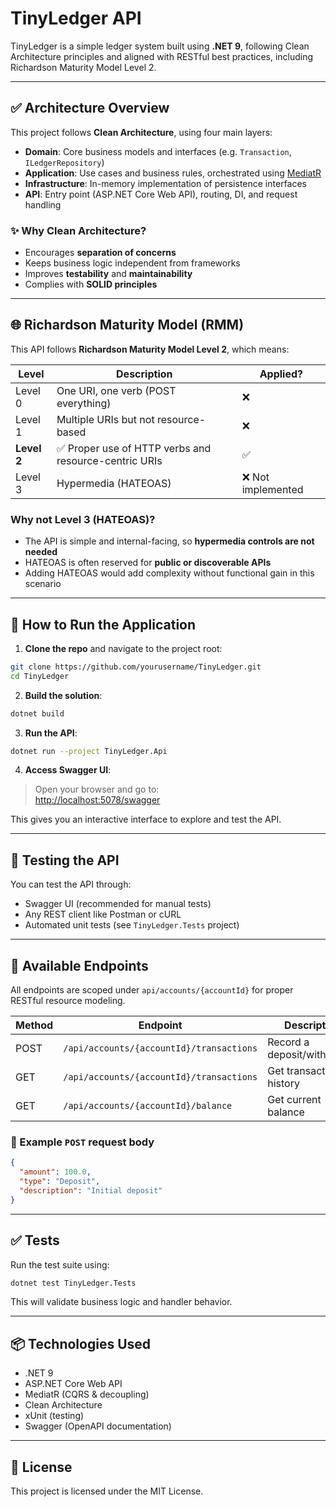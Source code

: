 # TinyLedger API

TinyLedger is a simple ledger system built using **.NET 9**, following Clean Architecture principles and aligned with RESTful best practices, including Richardson Maturity Model Level 2.

---

## ✅ Architecture Overview

This project follows **Clean Architecture**, using four main layers:

- **Domain**: Core business models and interfaces (e.g. `Transaction`, `ILedgerRepository`)
- **Application**: Use cases and business rules, orchestrated using [MediatR](https://github.com/jbogard/MediatR)
- **Infrastructure**: In-memory implementation of persistence interfaces
- **API**: Entry point (ASP.NET Core Web API), routing, DI, and request handling

### ✨ Why Clean Architecture?
- Encourages **separation of concerns**
- Keeps business logic independent from frameworks
- Improves **testability** and **maintainability**
- Complies with **SOLID principles**

---

## 🌐 Richardson Maturity Model (RMM)

This API follows **Richardson Maturity Model Level 2**, which means:

| Level | Description | Applied? |
|-------|-------------|----------|
| Level 0 | One URI, one verb (POST everything) | ❌ |
| Level 1 | Multiple URIs but not resource-based | ❌ |
| **Level 2** | ✅ Proper use of HTTP verbs and resource-centric URIs | ✅ |
| Level 3 | Hypermedia (HATEOAS) | ❌ Not implemented |

### Why not Level 3 (HATEOAS)?
- The API is simple and internal-facing, so **hypermedia controls are not needed**
- HATEOAS is often reserved for **public or discoverable APIs**
- Adding HATEOAS would add complexity without functional gain in this scenario

---

## 🚀 How to Run the Application

1. **Clone the repo** and navigate to the project root:

```bash
git clone https://github.com/yourusername/TinyLedger.git
cd TinyLedger
```

2. **Build the solution**:

```bash
dotnet build
```

3. **Run the API**:

```bash
dotnet run --project TinyLedger.Api
```

4. **Access Swagger UI**:

> Open your browser and go to:  
> [http://localhost:5078/swagger](http://localhost:5078/swagger)

This gives you an interactive interface to explore and test the API.

---

## 🧪 Testing the API

You can test the API through:
- Swagger UI (recommended for manual tests)
- Any REST client like Postman or cURL
- Automated unit tests (see `TinyLedger.Tests` project)

---

## 🔀 Available Endpoints

All endpoints are scoped under `api/accounts/{accountId}` for proper RESTful resource modeling.

| Method | Endpoint                                | Description                  |
|--------|-----------------------------------------|------------------------------|
| POST   | `/api/accounts/{accountId}/transactions` | Record a deposit/withdrawal |
| GET    | `/api/accounts/{accountId}/transactions` | Get transaction history      |
| GET    | `/api/accounts/{accountId}/balance`      | Get current balance          |

### 🔧 Example `POST` request body

```json
{
  "amount": 100.0,
  "type": "Deposit",
  "description": "Initial deposit"
}
```

---

## ✅ Tests

Run the test suite using:

```bash
dotnet test TinyLedger.Tests
```

This will validate business logic and handler behavior.

---

## 📦 Technologies Used

- .NET 9
- ASP.NET Core Web API
- MediatR (CQRS & decoupling)
- Clean Architecture
- xUnit (testing)
- Swagger (OpenAPI documentation)

---

## 📌 License

This project is licensed under the MIT License.
